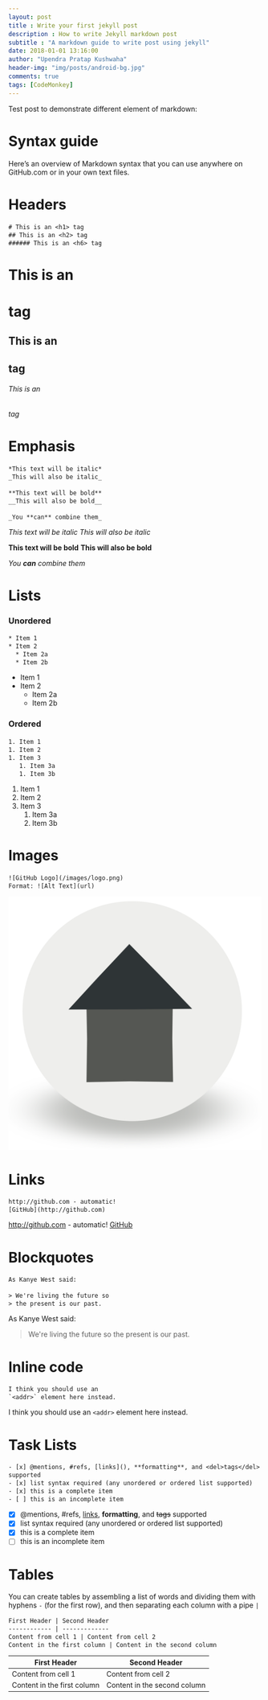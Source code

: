 ```yaml
---
layout: post
title : Write your first jekyll post
description : How to write Jekyll markdown post
subtitle : "A markdown guide to write post using jekyll"
date: 2018-01-01 13:16:00
author: "Upendra Pratap Kushwaha"
header-img: "img/posts/android-bg.jpg"
comments: true
tags: [CodeMonkey]
---
```


Test post to demonstrate different element of markdown:

# Syntax guide
Here’s an overview of Markdown syntax that you can use anywhere on GitHub.com or in your own text files.
# Headers
```
# This is an <h1> tag
## This is an <h2> tag
###### This is an <h6> tag
```
# This is an <h1> tag
## This is an <h2> tag
###### This is an <h6> tag

# Emphasis
```
*This text will be italic*
_This will also be italic_

**This text will be bold**
__This will also be bold__

_You **can** combine them_
```
*This text will be italic*
_This will also be italic_

**This text will be bold**
__This will also be bold__

_You **can** combine them_
# Lists
### Unordered
```
* Item 1
* Item 2
  * Item 2a
  * Item 2b
```
* Item 1
* Item 2
  * Item 2a
  * Item 2b

### Ordered
```
1. Item 1
1. Item 2
1. Item 3
   1. Item 3a
   1. Item 3b
```
1. Item 1
1. Item 2
1. Item 3
   1. Item 3a
   1. Item 3b
# Images
```
![GitHub Logo](/images/logo.png)
Format: ![Alt Text](url)
```
![Home Button](/img/home-btn.png)

# Links
```
http://github.com - automatic!
[GitHub](http://github.com)
```
http://github.com - automatic!
[GitHub](http://github.com)

# Blockquotes
```
As Kanye West said:

> We're living the future so
> the present is our past.
```
As Kanye West said:

> We're living the future so
> the present is our past.

# Inline code
```
I think you should use an
`<addr>` element here instead.
```
I think you should use an
`<addr>` element here instead.


# Task Lists
```
- [x] @mentions, #refs, [links](), **formatting**, and <del>tags</del> supported
- [x] list syntax required (any unordered or ordered list supported)
- [x] this is a complete item
- [ ] this is an incomplete item
```
- [x] @mentions, #refs, [links](), **formatting**, and <del>tags</del> supported
- [x] list syntax required (any unordered or ordered list supported)
- [x] this is a complete item
- [ ] this is an incomplete item

# Tables
You can create tables by assembling a list of words and dividing them with
hyphens `-` (for the first row), and then separating each column with a pipe `|`
```
First Header | Second Header
------------ | -------------
Content from cell 1 | Content from cell 2
Content in the first column | Content in the second column
```

First Header | Second Header
------------ | -------------
Content from cell 1 | Content from cell 2
Content in the first column | Content in the second column
